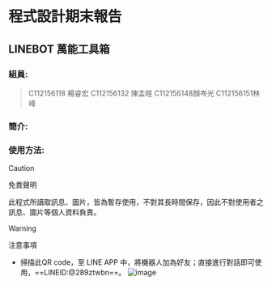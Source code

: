 程式設計期末報告
===
LINEBOT 萬能工具箱
---
### 組員:
>C112156118 楊睿宏 
>C112156132 陳孟暄
>C112156148顏岑光
>C112156151林峰 

### 簡介:

### 使用方法:
> [!CAUTION]  
> 免責聲明
>
> 此程式所讀取訊息、圖片，皆為暫存使用，不對其長時間保存，因此不對使用者之訊息、圖片等個人資料負責。
>

> [!WARNING]  
> 注意事項

- 掃描此QR code，至 LINE APP 中，將機器人加為好友；直接進行對話即可使用，==LINEID:@289ztwbn==。
  ![image](https://github.com/user-attachments/assets/0b7f1691-e3ee-487a-bec4-0e65a55ca1aa)


